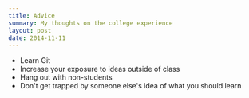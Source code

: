 ```yaml
---
title: Advice
summary: My thoughts on the college experience
layout: post
date: 2014-11-11
---
```


- Learn Git
- Increase your exposure to ideas outside of class
- Hang out with non-students
- Don't get trapped by someone else's idea of what you should learn